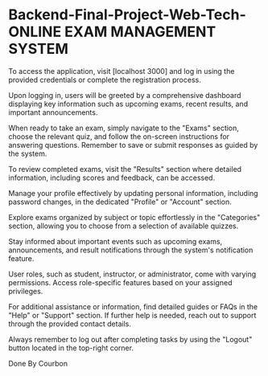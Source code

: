 # Backend-Final-Project-Web-Tech-ONLINE EXAM MANAGEMENT SYSTEM

To access the application, visit [localhost 3000] and log in using the provided credentials or complete the registration process.

Upon logging in, users will be greeted by a comprehensive dashboard displaying key information such as upcoming exams, recent results, and important announcements.

When ready to take an exam, simply navigate to the "Exams" section, choose the relevant quiz, and follow the on-screen instructions for answering questions. Remember to save or submit responses as guided by the system.

To review completed exams, visit the "Results" section where detailed information, including scores and feedback, can be accessed.

Manage your profile effectively by updating personal information, including password changes, in the dedicated "Profile" or "Account" section.

Explore exams organized by subject or topic effortlessly in the "Categories" section, allowing you to choose from a selection of available quizzes.

Stay informed about important events such as upcoming exams, announcements, and result notifications through the system's notification feature.

User roles, such as student, instructor, or administrator, come with varying permissions. Access role-specific features based on your assigned privileges.

For additional assistance or information, find detailed guides or FAQs in the "Help" or "Support" section. If further help is needed, reach out to support through the provided contact details.

Always remember to log out after completing tasks by using the "Logout" button located in the top-right corner.

Done By Courbon
